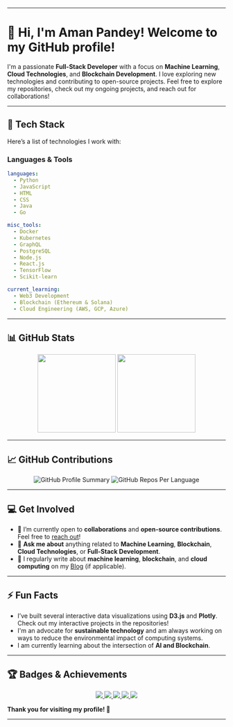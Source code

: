 
---

# 👋 Hi, I'm **Aman Pandey**! Welcome to my GitHub profile! 

I'm a passionate **Full-Stack Developer** with a focus on **Machine Learning**, **Cloud Technologies**, and **Blockchain Development**. I love exploring new technologies and contributing to open-source projects. Feel free to explore my repositories, check out my ongoing projects, and reach out for collaborations!

---

## 🌟 **Tech Stack**

Here’s a list of technologies I work with:

### **Languages & Tools**

```yaml
languages:
  - Python
  - JavaScript
  - HTML
  - CSS
  - Java
  - Go

misc_tools:
  - Docker
  - Kubernetes
  - GraphQL
  - PostgreSQL
  - Node.js
  - React.js
  - TensorFlow
  - Scikit-learn

current_learning:
  - Web3 Development
  - Blockchain (Ethereum & Solana)
  - Cloud Engineering (AWS, GCP, Azure)
```

---

## 📊 **GitHub Stats**

<!-- GitHub Stats -->
<p align="center">
  <img height="180em" src="https://github-readme-stats.vercel.app/api?username=amanpandey7647&show_icons=true&hide_title=true&hide_border=true&count_private=true&theme=radical" />
  <img height="180em" src="https://github-readme-stats.vercel.app/api/top-langs/?username=amanpandey7647&layout=compact&hide_title=true&hide_border=true&theme=radical" />
</p>

---

## 📈 **GitHub Contributions**

<!-- GitHub Contributions Graph -->
<p align="center">
  <img src="https://github-profile-summary-cards.vercel.app/api/cards/profile-details?username=amanpandey7647&theme=radical" alt="GitHub Profile Summary" />
  <img src="https://github-profile-summary-cards.vercel.app/api/cards/repos-per-language?username=amanpandey7647&theme=radical" alt="GitHub Repos Per Language" />
</p>

---


## 💻 **Get Involved**

- 🎯 I’m currently open to **collaborations** and **open-source contributions**. Feel free to [reach out](mailto:your.email@example.com)!
- 💬 **Ask me about** anything related to **Machine Learning**, **Blockchain**, **Cloud Technologies**, or **Full-Stack Development**.
- 📢 I regularly write about **machine learning**, **blockchain**, and **cloud computing** on my [Blog](https://your-blog-link.com) (if applicable).

---

## ⚡ **Fun Facts**

- I’ve built several interactive data visualizations using **D3.js** and **Plotly**. Check out my interactive projects in the repositories!
- I'm an advocate for **sustainable technology** and am always working on ways to reduce the environmental impact of computing systems.
- I am currently learning about the intersection of **AI and Blockchain**.

---

## 🏆 **Badges & Achievements**

<p align="center">
  <a href="https://www.linkedin.com/in/yourprofile/">
    <img src="https://img.shields.io/badge/LinkedIn-LinkedIn-blue?style=flat-square&logo=linkedin" />
  </a>
  <a href="https://twitter.com/yourhandle">
    <img src="https://img.shields.io/badge/Twitter-@yourhandle-blue?style=flat-square&logo=twitter" />
  </a>
  <a href="mailto:your.email@example.com">
    <img src="https://img.shields.io/badge/Email-your.email@example.com-blue?style=flat-square&logo=gmail" />
  </a>
  <a href="https://www.hackerrank.com/yourprofile">
    <img src="https://img.shields.io/badge/HackerRank-YourProfile-orange?style=flat-square&logo=hackerrank" />
  </a>
  <a href="https://www.leetcode.com/yourprofile">
    <img src="https://img.shields.io/badge/LeetCode-YourProfile-green?style=flat-square&logo=leetcode" />
  </a>
</p>



**Thank you for visiting my profile! 🚀**

---
